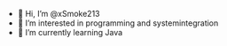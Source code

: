 - 👋 Hi, I’m @xSmoke213
- 👀 I’m interested in programming and systemintegration
- 🌱 I’m currently learning Java
